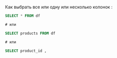 
Как выбрать все или одну или несколько колонок : 

```SQL
SELECT * FROM df

# или 

SELECT products FROM df

# или 

SELECT product_id , 
```

